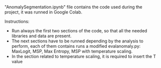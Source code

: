 "AnomalySegmentation.ipynb" file contains the code used during the project, it was runned in Google Colab.

Instructions:
- Run always the first two sections of the code, so that all the needed libraries and data are present.
- The next sections have to be runned depending by the analysis to perform, each of them contains runs a modified evalanomaly.py: MaxLogit, MSP, Max Entropy, MSP with temperature scaling.
- In the section related to temperature scaling, it is required to insert the T value
